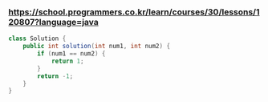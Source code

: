 ### https://school.programmers.co.kr/learn/courses/30/lessons/120807?language=java

```java
class Solution {
    public int solution(int num1, int num2) {
        if (num1 == num2) {
            return 1;
        }
        return -1;
    }
}
```